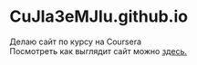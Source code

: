 # CuJIa3eMJIu.github.io
Делаю сайт по курсу на Coursera
<br>
Посмотреть как выглядит сайт можно <a href="http://cujia3emjiu.github.io/" target="_blank">здесь.</a>
